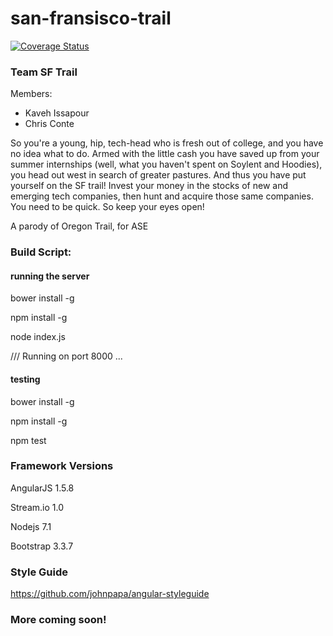 # san-fransisco-trail

[![Coverage Status](https://coveralls.io/repos/github/chriscconte/san-fransisco-trail/badge.svg?branch=master)](https://coveralls.io/github/chriscconte/san-fransisco-trail?branch=master)

### Team SF Trail
Members:
* Kaveh Issapour
* Chris Conte

So you're a young, hip, tech-head who is fresh out of college, and you have no idea what to do. Armed with the little cash you have saved up from your summer internships (well, what you haven't spent on Soylent and Hoodies), you head out west in search of greater pastures. And thus you have put yourself on the SF trail! Invest your money in the stocks of new and emerging tech companies, then hunt and acquire those same companies. You need to be quick. So keep your eyes open!

A parody of Oregon Trail, for ASE

### Build Script:


#### running the server

bower install -g

npm install -g

node index.js

/// Running on port  8000 ...

#### testing


bower install -g

npm install -g

npm test

### Framework Versions
AngularJS 1.5.8

Stream.io 1.0

Nodejs 7.1  

Bootstrap 3.3.7  

### Style Guide
https://github.com/johnpapa/angular-styleguide

### More coming soon!
